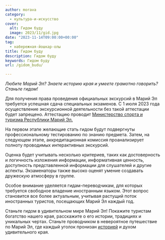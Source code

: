 ```yaml
---
author: morava
category:
  - культура-и-искусство
cover:
  alt: Гидом буду
  image: 2023/11/gid.jpg
date: "2023-11-14T09:00:00+00:00"
tag:
  - набережная-йошкар-олы
title: Гидом буду
description: Гидом буду
keywords: Гидом буду
url: /gidom_budu/

---
```

_Любите Марий Эл? Знаете историю края и умеете грамотно говорить? Станьте гидом!_

Для получения права проведения официальных экскурсий в Марий Эл требуется успешная сдача специальных экзаменов. С 1 июля 2023 года осуществление экскурсионной деятельности без такой аттестации будет запрещено. Аттестацию проводит [Министерство спорта и туризма Республики Марий Эл.](https://mari-el.gov.ru/ministries/minsport/)

На первом этапе желающие стать гидом будут подвергнуты профессиональному тестированию по знанию предмета. Затем, на следующем этапе, аккредитационная комиссия проанализирует полноту проводимых интерактивных экскурсий.

Оценка будет учитывать несколько критериев, таких как достоверность и логичность изложения информации, информативная ценность, доступность представленной информации для слушателей и другие аспекты. Экзаменаторы также высоко оценят умение создавать дружескую атмосферу в группе.

Особое внимание уделяется гидам-переводчикам, для которых требуется свободное владение иностранным языком. Этот вопрос становится все более актуальным, учитывая растущий поток иностранных туристов, посещающих Марий Эл каждый год.

Станьте гидом в удивительном мире Марий Эл! Покажите туристам богатство нашего края, расскажите о его истории, традициях и уникальных чертах. Станьте проводником в невероятное путешествие по Марий Эл, где каждый уголок пронизан [историей](/literaturno-kraevedcheskij-muzej-imeni-kazakova/) и духом удивительного края.
